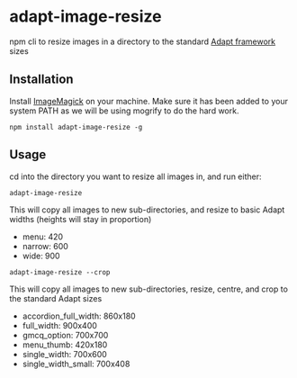 # adapt-image-resize
npm cli to resize images in a directory to the standard [Adapt framework](https://github.com/adaptlearning/adapt_framework) sizes

## Installation

Install [ImageMagick](https://www.imagemagick.org/script/binary-releases.php) on your machine. Make sure it has been added to your system PATH as we will be using mogrify to do the hard work.

```
npm install adapt-image-resize -g
```

## Usage
cd into the directory you want to resize all images in, and run either:


```
adapt-image-resize
```
This will copy all images to new sub-directories, and resize to basic Adapt widths (heights will stay in proportion)
* menu: 420
* narrow: 600
* wide: 900


```
adapt-image-resize --crop
```
This will copy all images to new sub-directories, resize, centre, and crop to the standard Adapt sizes
* accordion_full_width: 860x180
* full_width: 900x400
* gmcq_option: 700x700
* menu_thumb: 420x180
* single_width: 700x600
* single_width_small: 700x408
